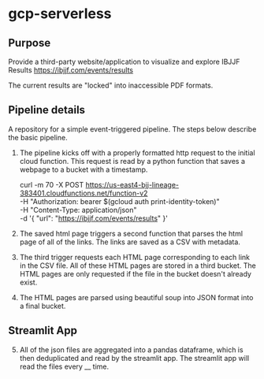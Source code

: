 # gcp-serverless

## Purpose

Provide a third-party website/application to visualize and explore IBJJF Results
https://ibjjf.com/events/results

The current results are "locked" into inaccessible PDF formats.

## Pipeline details

A repository for a simple event-triggered pipeline. The steps below describe the basic pipeline.

1. The pipeline kicks off with a properly formatted http request to the initial cloud function. This request is read by a python function that saves a webpage to a bucket with a timestamp. 

   curl -m 70 -X POST https://us-east4-bjj-lineage-383401.cloudfunctions.net/function-v2 \
   -H "Authorization: bearer $(gcloud auth print-identity-token)" \
   -H "Content-Type: application/json" \
   -d '{
     "url": "https://ibjjf.com/events/results"
   }'

1. The saved html page triggers a second function that parses the html page of all of the links. The links are saved as a CSV with metadata. 

2. The third trigger requests each HTML page corresponding to each link in the CSV file. All of these HTML pages are stored in a third bucket. The HTML pages are only requested if the file in the bucket doesn't already exist.

3. The HTML pages are parsed using beautiful soup into JSON format into a final bucket.

## Streamlit App
5. All of the json files are aggregated into a pandas dataframe, which is then deduplicated and read by the streamlit app. The streamlit app will read the files every __ time.



